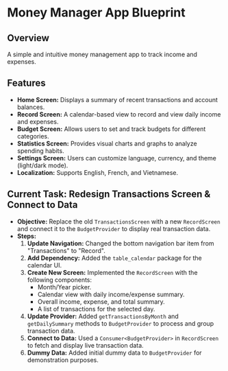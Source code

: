 # Money Manager App Blueprint

## Overview

A simple and intuitive money management app to track income and expenses.

## Features

- **Home Screen:** Displays a summary of recent transactions and account balances.
- **Record Screen:** A calendar-based view to record and view daily income and expenses.
- **Budget Screen:** Allows users to set and track budgets for different categories.
- **Statistics Screen:** Provides visual charts and graphs to analyze spending habits.
- **Settings Screen:** Users can customize language, currency, and theme (light/dark mode).
- **Localization:** Supports English, French, and Vietnamese.

## Current Task: Redesign Transactions Screen & Connect to Data

- **Objective:** Replace the old `TransactionsScreen` with a new `RecordScreen` and connect it to the `BudgetProvider` to display real transaction data.
- **Steps:**
    1.  **Update Navigation:** Changed the bottom navigation bar item from "Transactions" to "Record".
    2.  **Add Dependency:** Added the `table_calendar` package for the calendar UI.
    3.  **Create New Screen:** Implemented the `RecordScreen` with the following components:
        - Month/Year picker.
        - Calendar view with daily income/expense summary.
        - Overall income, expense, and total summary.
        - A list of transactions for the selected day.
    4.  **Update Provider:** Added `getTransactionsByMonth` and `getDailySummary` methods to `BudgetProvider` to process and group transaction data.
    5.  **Connect to Data:** Used a `Consumer<BudgetProvider>` in `RecordScreen` to fetch and display live transaction data.
    6.  **Dummy Data:** Added initial dummy data to `BudgetProvider` for demonstration purposes.
